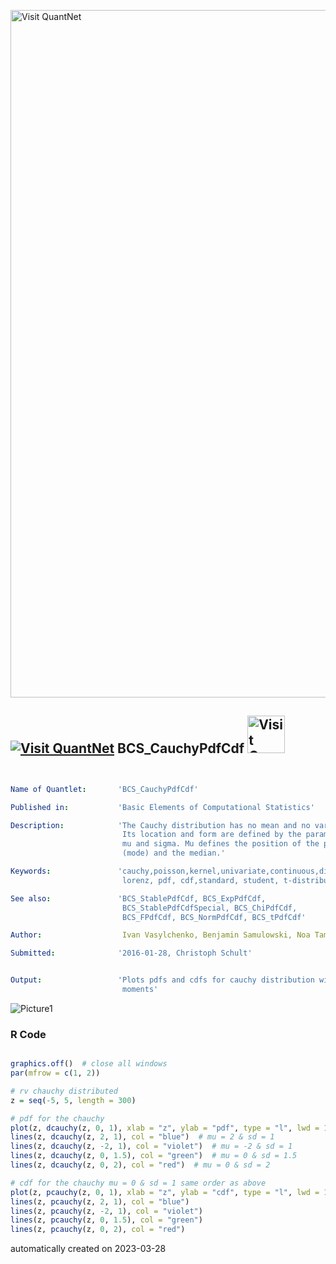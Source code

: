 [<img src="https://github.com/QuantLet/Styleguide-and-FAQ/blob/master/pictures/banner.png" width="1100" alt="Visit QuantNet">](http://quantlet.de/)

## [<img src="https://github.com/QuantLet/Styleguide-and-FAQ/blob/master/pictures/qloqo.png" alt="Visit QuantNet">](http://quantlet.de/) **BCS_CauchyPdfCdf** [<img src="https://github.com/QuantLet/Styleguide-and-FAQ/blob/master/pictures/QN2.png" width="60" alt="Visit QuantNet 2.0">](http://quantlet.de/)

```yaml


Name of Quantlet:       'BCS_CauchyPdfCdf'

Published in:           'Basic Elements of Computational Statistics'

Description:            'The Cauchy distribution has no mean and no variance. 
                         Its location and form are defined by the parameters 
                         mu and sigma. Mu defines the position of the peak 
                         (mode) and the median.'

Keywords:               'cauchy,poisson,kernel,univariate,continuous,distribution,
                         lorenz, pdf, cdf,standard, student, t-distribution, stable'

See also:               'BCS_StablePdfCdf, BCS_ExpPdfCdf,
                         BCS_StablePdfCdfSpecial, BCS_ChiPdfCdf,
                         BCS_FPdfCdf, BCS_NormPdfCdf, BCS_tPdfCdf'

Author:                  Ivan Vasylchenko, Benjamin Samulowski, Noa Tamir

Submitted:              '2016-01-28, Christoph Schult'


Output:                 'Plots pdfs and cdfs for cauchy distribution with different
                         moments'

```

![Picture1](BCS_CauchyPdfCdf.png)

### R Code
```r

graphics.off()  # close all windows
par(mfrow = c(1, 2))

# rv chauchy distributed
z = seq(-5, 5, length = 300)

# pdf for the chauchy
plot(z, dcauchy(z, 0, 1), xlab = "z", ylab = "pdf", type = "l", lwd = 1)  # mu = 0 & sd = 1
lines(z, dcauchy(z, 2, 1), col = "blue")  # mu = 2 & sd = 1
lines(z, dcauchy(z, -2, 1), col = "violet")  # mu = -2 & sd = 1
lines(z, dcauchy(z, 0, 1.5), col = "green")  # mu = 0 & sd = 1.5
lines(z, dcauchy(z, 0, 2), col = "red")  # mu = 0 & sd = 2

# cdf for the chauchy mu = 0 & sd = 1 same order as above
plot(z, pcauchy(z, 0, 1), xlab = "z", ylab = "cdf", type = "l", lwd = 1)
lines(z, pcauchy(z, 2, 1), col = "blue")
lines(z, pcauchy(z, -2, 1), col = "violet")
lines(z, pcauchy(z, 0, 1.5), col = "green")
lines(z, pcauchy(z, 0, 2), col = "red")
```

automatically created on 2023-03-28